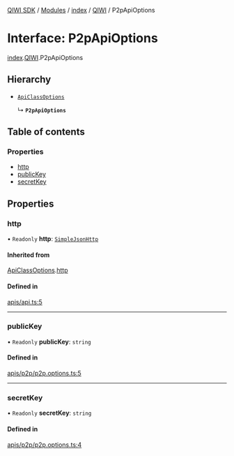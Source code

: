 [QIWI SDK](../README.md) / [Modules](../modules.md) / [index](../modules/index.md) / [QIWI](../modules/index.QIWI.md) / P2pApiOptions

# Interface: P2pApiOptions

[index](../modules/index.md).[QIWI](../modules/index.QIWI.md).P2pApiOptions

## Hierarchy

- [`ApiClassOptions`](index._internal_.ApiClassOptions.md)

  ↳ **`P2pApiOptions`**

## Table of contents

### Properties

- [http](index.QIWI.P2pApiOptions.md#http)
- [publicKey](index.QIWI.P2pApiOptions.md#publickey)
- [secretKey](index.QIWI.P2pApiOptions.md#secretkey)

## Properties

### http

• `Readonly` **http**: [`SimpleJsonHttp`](../classes/index.QIWI.SimpleJsonHttp.md)

#### Inherited from

[ApiClassOptions](index._internal_.ApiClassOptions.md).[http](index._internal_.ApiClassOptions.md#http)

#### Defined in

[apis/api.ts:5](https://github.com/AlexXanderGrib/node-qiwi-sdk/blob/b60f8c6/src/apis/api.ts#L5)

___

### publicKey

• `Readonly` **publicKey**: `string`

#### Defined in

[apis/p2p/p2p.options.ts:5](https://github.com/AlexXanderGrib/node-qiwi-sdk/blob/b60f8c6/src/apis/p2p/p2p.options.ts#L5)

___

### secretKey

• `Readonly` **secretKey**: `string`

#### Defined in

[apis/p2p/p2p.options.ts:4](https://github.com/AlexXanderGrib/node-qiwi-sdk/blob/b60f8c6/src/apis/p2p/p2p.options.ts#L4)
